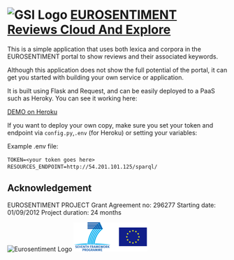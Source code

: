 ![GSI Logo](http://gsi.dit.upm.es/templates/jgsi/images/logo.png)
[EUROSENTIMENT Reviews Cloud And Explore](http://eurosentiment-resources.herokuapp.com) 
=========================================
This is a simple application that uses both lexica and corpora in the EUROSENTIMENT portal to show reviews and their associated keywords.

Although this application does not show the full potential of the portal, it can get you started with building your own service or application.

It is built using Flask and Request, and can be easily deployed to a PaaS such as Heroky.
You can see it working here:

[DEMO on Heroku](http://eurosentiment-resources.herokuapp.com)

If you want to deploy your own copy, make sure you set your token and endpoint via ``config.py``,``.env`` (for Heroku) or setting your variables:

Example .env file:
```
TOKEN=<your token goes here>
RESOURCES_ENDPOINT=http://54.201.101.125/sparql/
```

Acknowledgement
---------------
EUROSENTIMENT PROJECT
Grant Agreement no: 296277
Starting date: 01/09/2012
Project duration: 24 months

![Eurosentiment Logo](https://avatars2.githubusercontent.com/u/2904232?s=100)
![FP7 logo](logo_fp7.gif)
